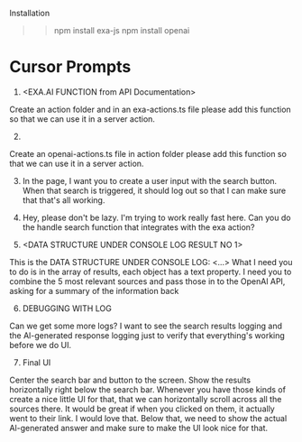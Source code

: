 Installation

> > npm install exa-js
> > npm install openai

# Cursor Prompts

1. <EXA.AI FUNCTION from API Documentation>

Create an action folder and in an exa-actions.ts file please add this function so that we can use it in a server action.

2.  <OPENAI CHAT COMPLETION FUNCTION from API Documentation>

Create an openai-actions.ts file in action folder please add this function so that we can use it in a server action.

3. In the page, I want you to create a user input with the search button. When that search is triggered, it should log out so that I can make sure that that's all working.

4. Hey, please don't be lazy. I'm trying to work really fast here. Can you do the handle search function that integrates with the exa action?

5. <DATA STRUCTURE UNDER CONSOLE LOG RESULT NO 1>

This is the DATA STRUCTURE UNDER CONSOLE LOG:
<...>
What I need you to do is in the array of results, each object has a text property. I need you to combine the 5 most relevant sources and pass those in to the OpenAl API, asking for a summary of the information back

6. DEBUGGING WITH LOG

Can we get some more logs? I want to see the search results logging and the Al-generated response logging just to verify that everything's working before we do
UI.

7. Final UI

Center the search bar and button to the screen. Show the results horizontally right below the search bar. Whenever you have those kinds of create a nice little Ul for that, that we can horizontally scroll across all the sources there. It would be great if when you clicked on them, it actually went to their link. I would love that. Below that, we need to show the actual Al-generated answer and make sure to make the Ul look nice for that.
